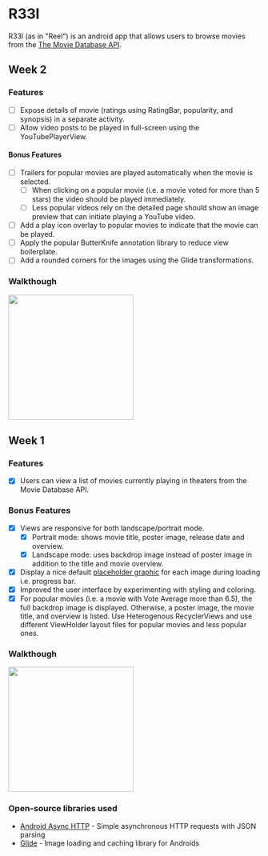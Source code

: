 # R33l
R33l (as in "Reel") is an android app that allows users to browse movies from the [The Movie Database API](http://docs.themoviedb.apiary.io/#).

## Week 2

### Features 

- [ ] Expose details of movie (ratings using RatingBar, popularity, and synopsis) in a separate activity.
- [ ] Allow video posts to be played in full-screen using the YouTubePlayerView.

#### Bonus Features

- [ ] Trailers for popular movies are played automatically when the movie is selected.
  - [ ] When clicking on a popular movie (i.e. a movie voted for more than 5 stars) the video should be played immediately.
  - [ ] Less popular videos rely on the detailed page should show an image preview that can initiate playing a YouTube video.
- [ ] Add a play icon overlay to popular movies to indicate that the movie can be played.
- [ ] Apply the popular ButterKnife annotation library to reduce view boilerplate.
- [ ] Add a rounded corners for the images using the Glide transformations.

### Walkthough

<img src="YOUR_GIF_URL_HERE" width=250><br>

## Week 1

### Features
- [X] Users can view a list of movies currently playing in theaters from the Movie Database API.

### Bonus Features
- [X] Views are responsive for both landscape/portrait mode.
   - [X] Portrait mode: shows movie title, poster image, release date and overview.
   - [X] Landscape mode: uses backdrop image instead of poster image in addition to the title and movie overview.

- [X] Display a nice default [placeholder graphic](https://guides.codepath.com/android/Displaying-Images-with-the-Glide-Library#advanced-usage) for each image during loading i.e. progress bar.
- [X] Improved the user interface by experimenting with styling and coloring.
- [X] For popular movies (i.e. a movie with Vote Average more than 6.5), the full backdrop image is displayed. Otherwise, a poster image, the movie title, and overview is listed. Use Heterogenous RecyclerViews and use different ViewHolder layout files for popular movies and less popular ones.

### Walkthough
<img src="/img/week1_demo.gif" width=250><br>

### Open-source libraries used

- [Android Async HTTP](https://github.com/loopj/android-async-http) - Simple asynchronous HTTP requests with JSON parsing
- [Glide](https://github.com/bumptech/glide) - Image loading and caching library for Androids
